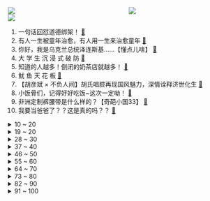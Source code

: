 <div >
	<a style="float:left;width:55%;" href = "https://github.com/anuraghazra/github-readme-stats">
	 <img src = "https://github-readme-stats.vercel.app/api?username=iuuuuuaena&theme=buefy&show_icons=true"/>
	</a>
	<a  style="float:right;width:45%" href = "https://github.com/anuraghazra/github-readme-stats">
	 <img  src="https://github-readme-stats.vercel.app/api/top-langs/?username=anuraghazra&layout=compact"/>
	</a>
	</div>

[![](https://img.shields.io/badge/jxd-@jxdgogogo.xyz-yellowgreen.svg)](https://www.jxdgogogo.xyz)<br>
1. 一句话回怼道德绑架！ [:link:](//www.bilibili.com/video/BV18i4y127Fz) <br>
2. 有人一生被童年治愈，有人用一生来治愈童年 [:link:](//www.bilibili.com/video/BV1Em4y1R7Sz) <br>
3. 你好，我是乌克兰总统泽连斯基……【懂点儿啥】 [:link:](//www.bilibili.com/video/BV1CF411t7HC) <br>
4. 大 学 生 沉 浸 式 破 防 [:link:](//www.bilibili.com/video/BV12q4y1x7q5) <br>
5. 知道的人越多！倒闭的奶茶店就越多！ [:link:](//www.bilibili.com/video/BV17341157s8) <br>
6. 鱿 鱼 天 花 板 [:link:](//www.bilibili.com/video/BV1oZ4y1k7Hj) <br>
7. 【胡彦斌 × 不负人间】胡氏唱腔再现国风魅力，深情诠释济世化生 [:link:](//www.bilibili.com/video/BV1sr4y1z7VQ) <br>
8. 小饭骨们，记得好好吃饭~这次一定呦！ [:link:](//www.bilibili.com/video/BV1fL411P7aR) <br>
9. 非洲定制裤腰带是什么样的？【奇葩小国33】 [:link:](//www.bilibili.com/video/BV1Qb4y1s75W) <br>
10. 我要当爸爸了？？这是真的吗？？ [:link:](//www.bilibili.com/video/BV1jT4y1Q7r2) <br>
<details>
<summary>10 ~ 20</summary>

11. 不正眼看你，因为老子不敢 [:link:](//www.bilibili.com/video/BV1X44y1n7yH) <br>
12. 【STN快报第六季22】育碧承诺，2023年正式下海！ [:link:](//www.bilibili.com/video/BV1eu411X7no) <br>
13. 终于来了，无限一键三连制造机 [:link:](//www.bilibili.com/video/BV1am4y1R7Zs) <br>
14. 【特效向】决战！终极生化逃杀 [:link:](//www.bilibili.com/video/BV1vT4y1Q78B) <br>
15. 在迪拜最高餐厅吃饭什么体验？小伙横跨2万公里，就为了它？ [:link:](//www.bilibili.com/video/BV1yS4y167jp) <br>
16. 今天家里不做饭了，楼下小餐厅对付一口！ [:link:](//www.bilibili.com/video/BV13T4y1Q7HY) <br>
17. 人间的面，吃一碗少一碗，见一面少一面。 [:link:](//www.bilibili.com/video/BV1qL4y1g7u8) <br>
18. 为了见你，我想再来一次中国？【国际连线究极尬聊 理想型篇】 [:link:](//www.bilibili.com/video/BV1HZ4y1C7Pw) <br>
19. 【罗翔】看了这个评论，我学会了“催逝员”这个新词。读评论#14 [:link:](//www.bilibili.com/video/BV1zu411X7A6) <br>
</details>
<details>
<summary>19 ~ 20</summary>

20. 这是一场世界大战！一战历史年表，史诗级影视化剪辑【历史调研室30】 [:link:](//www.bilibili.com/video/BV1h34y1k7m1) <br>
21. 这一击！贯穿星辰！【汽油桶快乐阴人流#15】 [:link:](//www.bilibili.com/video/BV1iL411N7BB) <br>
22. 攒够了5个家庭小料理，今天来教大家做蛋，学会了做给家人吃，你会回来谢我…漫画煎蛋、水波蛋、温泉蛋、溏心蛋、完美蛋黄、糖醋荷包蛋 [:link:](//www.bilibili.com/video/BV1aZ4y1k7Xe) <br>
23. 烦人の成龙 [:link:](//www.bilibili.com/video/BV1zr4y1r7w2) <br>
24. 【受权发布】2021年美国侵犯人权报告 [:link:](//www.bilibili.com/video/BV1vR4y157oo) <br>
25. 烂片导演+过气演员=票房黑马，万字解析《扬名立万》 [:link:](//www.bilibili.com/video/BV1Xb4y1x7vr) <br>
26. 《那 些 笑 死 人 的 外 卖 订 单》 [:link:](//www.bilibili.com/video/BV1bL411T7Z4) <br>
27. 《 稻 妻 霸 凌 》 但是真人4K版 [:link:](//www.bilibili.com/video/BV1yR4y157cS) <br>
28. 电影中那些无法超越的画面与台词 [:link:](//www.bilibili.com/video/BV1zq4y1x76R) <br>
</details>
<details>
<summary>28 ~ 30</summary>

29. 俄罗斯在世界上是否还有朋友？俄外交部：当然有，特别是中国 [:link:](//www.bilibili.com/video/BV1LZ4y1C7bQ) <br>
30. 史密斯父子之谍影重重 [:link:](//www.bilibili.com/video/BV1o44y1n7L6) <br>
31. 【少女现象】你可以......再摸一会儿的 [:link:](//www.bilibili.com/video/BV16Z4y1k7fN) <br>
32. 肯德基：价值千万的蛋挞配方就这样让你破解了？！ [:link:](//www.bilibili.com/video/BV1UU4y1Z7Jv) <br>
33. “我们可以为中国献出生命!”这就是巴铁!这就是中巴友谊! [:link:](//www.bilibili.com/video/BV1QS4y1z7uD) <br>
34. Kizuna AI The Last Live “hello, world 2022” [:link:](//www.bilibili.com/video/BV1mS4y167M7) <br>
35. 【4K合集】老戴《艾尔登法环｜老头环》“保姆级”流程攻略解说【赐福点、全收集、BOSS、黄金种子、圣杯露滴、地图】 [:link:](//www.bilibili.com/video/BV193411L7Ap) <br>
36. 国产志怪题材游戏《山海旅人》正式版猎奇文化解说02丨铡美案 [:link:](//www.bilibili.com/video/BV1iu411X7i4) <br>
37. 蛇岛士兵看到乌军方称自己“阵亡”落泪：我们是被派去送死的 [:link:](//www.bilibili.com/video/BV1YS4y167VT) <br>
</details>
<details>
<summary>37 ~ 40</summary>

38. 【王老菊】急聘优秀员工 | 艾尔登法环EP.02 [:link:](//www.bilibili.com/video/BV15Y411G7xH) <br>
39. 这次是Something just like this [:link:](//www.bilibili.com/video/BV1Qa411872P) <br>
40. 什么样的人死的更快？【围炉夜话】 [:link:](//www.bilibili.com/video/BV1f34y1r7Lt) <br>
41. 这下是真·神仙打架了！2022年4月新番导视！【泛式】 [:link:](//www.bilibili.com/video/BV1su411D7Ft) <br>
42. 桌子有后坐 打枪更快乐 [:link:](//www.bilibili.com/video/BV1Ui4y127wC) <br>
43. 一口气看完《寂静岭》系列剧情！救赎之道，就在其中！ [:link:](//www.bilibili.com/video/BV1Uq4y1x7PA) <br>
44. 我接到爱酱休眠前的通话了！！！！！！！！！！！ [:link:](//www.bilibili.com/video/BV1VP4y1c77G) <br>
45. 【全员核能】是什么练就了我们一个人顶一个连的能力？是贫穷！ [:link:](//www.bilibili.com/video/BV1aT4y1Q7cB) <br>
46. 这就是言出法随吗？多少人的梦想” [:link:](//www.bilibili.com/video/BV1SZ4y1k77M) <br>
</details>
<details>
<summary>46 ~ 50</summary>

47. 老妈这么用心，那我也要用点心 [:link:](//www.bilibili.com/video/BV1e44y1n7HT) <br>
48. 中国驻乌克兰大使：我在基辅，中国大使永远不可能抛下自己同胞不管！ [:link:](//www.bilibili.com/video/BV1tu411D7mL) <br>
49. 我积德行善十几年，因为这一笑全没了！ [:link:](//www.bilibili.com/video/BV19m4y1R7rj) <br>
50. 【水水劳斯】揭秘网络热门视频里的科学原理｜易拉罐为何能自己旋转着立起来？ [:link:](//www.bilibili.com/video/BV1ea41187HE) <br>
51. 我仿佛打开了新世界！水果的网红吃法！ [:link:](//www.bilibili.com/video/BV1Yq4y1x7Hp) <br>
52. 又被这带货的主播笑死 [:link:](//www.bilibili.com/video/BV11Z4y1k7PM) <br>
53. 【野生人类图鉴】大家好，现在奉上我的才艺展示【妈见打】 [:link:](//www.bilibili.com/video/BV1ma41187nD) <br>
54. 『 入 站 必 刷 』 [:link:](//www.bilibili.com/video/BV1GS4y1k7Hu) <br>
55. 特朗普：只有我在位时，俄罗斯没有入侵他国 [:link:](//www.bilibili.com/video/BV1ki4y127Wk) <br>
</details>
<details>
<summary>55 ~ 60</summary>

56. 吃点扑克牌，是一种什么样的体验 [:link:](//www.bilibili.com/video/BV1LL411T75M) <br>
57. 成 龙 教 你 玩 亚 索 [:link:](//www.bilibili.com/video/BV14Z4y1k7nh) <br>
58. 【作文】审题立意无脑get，记住提10分 | 国家玮-高考语文 [:link:](//www.bilibili.com/video/BV153411j7B2) <br>
59. “世 界 本 就 浑 浊，罪 与 爱 同 歌” [:link:](//www.bilibili.com/video/BV1Jm4y1R7N9) <br>
60. 卡德罗夫辟谣车臣指挥官阵亡：我的队伍零伤亡，冻流鼻涕的都没有 [:link:](//www.bilibili.com/video/BV19u411X7zx) <br>
61. 严重警惕！西方在中国网络空间打响“认知战” [:link:](//www.bilibili.com/video/BV13q4y147WZ) <br>
62. 我真的好想再听500遍！那些刻进DNA的国产电视剧神曲 [:link:](//www.bilibili.com/video/BV1GT4y1Q7if) <br>
63. 这么可爱的猫窝终究是它不配了 [:link:](//www.bilibili.com/video/BV1za411C7L1) <br>
64. 男朋友给我拍了十年照片是什么样的体验 [:link:](//www.bilibili.com/video/BV1gF411t79h) <br>
</details>
<details>
<summary>64 ~ 70</summary>

65. 38秒讲完《开端》 [:link:](//www.bilibili.com/video/BV1o34y1r74K) <br>
66. 广东人吃水果的方式到底有多少种？ [:link:](//www.bilibili.com/video/BV11S4y1F7oR) <br>
67. 继玉质龙筋和琉璃鱼骨之后鲟龙宴中的后八道菜终于来啦！！ [:link:](//www.bilibili.com/video/BV1YZ4y1k7sn) <br>
68. 分装颜料真爽！虚荣可以激发人的潜能。 [:link:](//www.bilibili.com/video/BV1ra411C7b3) <br>
69. 我花了100英镑让英国政界大咖给中国偶像庆生，会发生什么 [:link:](//www.bilibili.com/video/BV12a411874M) <br>
70. 喵不狠，站不稳！ [:link:](//www.bilibili.com/video/BV17L4y1g7ZL) <br>
71. 【新剧尝鲜】2022最新惊悚剧！永远无法走出的恐怖小镇，天黑后怪物疯狂吃人！《梦魇绝镇》 [:link:](//www.bilibili.com/video/BV1fU4y1Z7Hr) <br>
72. 《误杀三.网前走》@张凤霞 [:link:](//www.bilibili.com/video/BV1ii4y127sB) <br>
73. 人类帮助人类 [:link:](//www.bilibili.com/video/BV1TZ4y1k7uS) <br>
</details>
<details>
<summary>73 ~ 80</summary>

74. 当班任打断老师讲课时 [:link:](//www.bilibili.com/video/BV19Y41137kc) <br>
75. 这才是公平的战斗！宇智波斑VS猗窝座 [:link:](//www.bilibili.com/video/BV1VT4y1Q767) <br>
76. 【艾尔登法环】法爷究极变态神技，一发法术两万血！法环的法爷真的太变态了 [:link:](//www.bilibili.com/video/BV17R4y157Gy) <br>
77. UP官司胜诉后!知识付费团队找到新证据,再次上诉!我们能赢吗? [:link:](//www.bilibili.com/video/BV19Z4y1678B) <br>
78. 自制玛丽苏动画《纯情贵公子》，这视频火了我就连载！ [:link:](//www.bilibili.com/video/BV1o44y1T7tf) <br>
79. 当我的世界的生物组成了「超级军队」？？！ [:link:](//www.bilibili.com/video/BV1uY411G7Ef) <br>
80. 普京：俄战略威慑力量转入特殊战备状态 [:link:](//www.bilibili.com/video/BV1k44y1T76C) <br>
81. 满屏压迫感！车臣开“万人誓师大会”，宣布为俄而战、出征乌克兰 [:link:](//www.bilibili.com/video/BV1QY41137dw) <br>
82. 【原神手书】 蒙 德 宝 贝 （神还原） [:link:](//www.bilibili.com/video/BV1HP4y1c78E) <br>
</details>
<details>
<summary>82 ~ 90</summary>

83. 满满的土话，我要锤你 [:link:](//www.bilibili.com/video/BV1LY411G7qc) <br>
84. 吃完的蟹壳不要丢 加点零件 钢铁直男馋哭了 [:link:](//www.bilibili.com/video/BV1am4y1R7wz) <br>
85. 15个有手就能做的简单有趣小食谱～ [:link:](//www.bilibili.com/video/BV1wm4y1R7eS) <br>
86. 用市场上最大的皮皮虾做椒盐皮皮虾是什么滋味，两只就吃饱了 [:link:](//www.bilibili.com/video/BV1xZ4y1k7SV) <br>
87. 任何一个年轻人，再买早餐机我都会伤心的OK？ [:link:](//www.bilibili.com/video/BV1aU4y1Z72g) <br>
88. 囚！ [:link:](//www.bilibili.com/video/BV1yR4y1V7qb) <br>
89. 【千部补番】十年之后又十年，谁还记得谁是谁？【二十年补番目录】【2000年~2021年补番】 [:link:](//www.bilibili.com/video/BV1KU4y1f7wm) <br>
90. 【周深x我的答案】这一次，是你绝对想不到的跨界联动！ [:link:](//www.bilibili.com/video/BV1rr4y1z7NU) <br>
91. 危！带女友玩艾尔登法环给她打哭了？为了安慰她我又花钱买了一堆道具！ [:link:](//www.bilibili.com/video/BV1Cm4y1R7c6) <br>
</details>
<details>
<summary>91 ~ 100</summary>

92. 魂 系 玩 家 现 状 [:link:](//www.bilibili.com/video/BV1ia41187Mu) <br>
93. 这就是顶级炸鸡吗 深夜自制大鸡腿 堪比炸鸡店 [:link:](//www.bilibili.com/video/BV19i4y1y7hg) <br>
94. 汉堡外焦里嫩的最高境界！ [:link:](//www.bilibili.com/video/BV1u34y1k7cn) <br>
95. 中国长城到底有没有用？是外国人口中的马奇诺防线吗？ [:link:](//www.bilibili.com/video/BV1wm4y1d7By) <br>
96. 【 我与我的冤种朋友 】 [:link:](//www.bilibili.com/video/BV1mb4y1s7mi) <br>
97. 忙了一天，来便利店随便对付一口～无广试吃员 [:link:](//www.bilibili.com/video/BV1om4y197Bn) <br>
98. 老头环1级无用之人无伤噩兆1分55秒 [:link:](//www.bilibili.com/video/BV1bL411T7FR) <br>
99. 乌克兰前总统接受英媒采访，身后保镖的弹匣掉了…… [:link:](//www.bilibili.com/video/BV11a411C77j) <br>
100. 有趣的火柴人搞笑的瞬间（19） [:link:](//www.bilibili.com/video/BV1NY411G7ae) <br>
</details>

